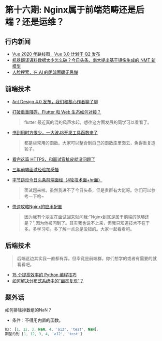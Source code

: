 # 第十六期: Nginx属于前端范畴还是后端？还是运维？

## 行内新闻

- [Vue 2020 年路线图，Vue 3.0 计划于 Q2 发布](https://segmentfault.com/a/1190000021997358)
- [机器翻译语料数据太少怎么破？今日头条、南大提出基于镜像生成的 NMT 新模型](https://www.infoq.cn/article/T1KaCoQb1JXzQ9fe87KN)
- [人脸搜索，在 AI 的阴暗面肆无忌惮](https://www.infoq.cn/article/l7FpGfdsolTlC5u3Er1Z)

## 前端技术

- [Ant Design 4.0 发布，我们和核心作者聊了聊](https://www.infoq.cn/article/eudM9WdF9aoYHmcA5rGr)
- [打破重重阻碍，Flutter 和 Web 生态如何对接？](https://www.infoq.cn/article/16Dv4PMNGHV6I1lcT3r4)
    > flutter 最近真的混的风声水起。想往这方面发展的同学可以看看了。

- [书到用时方恨少，一大波JS开发工具函数来了](https://segmentfault.com/a/1190000022019952)
    > 都是些常用的函数。大家可以整合到自己的函数库里面去，免得重复造轮子。

- [看完这篇 HTTPS，和面试官扯皮就没问题了](https://juejin.im/post/5e6c4458518825491b11e082)
- [三年前端面试经验加感悟](https://juejin.im/post/5e6ca27e6fb9a07c8076cea5)
- [字节跳动今日头条前端面经（4轮技术面+hr面）](https://juejin.im/post/5e6a14b1f265da572978a1d3)
    > 面试题来啦。虽然我进不了今日头条，但是贵群有大佬呀。你们可以参考一下哈~

- [快速攻略Nginx的应用配置](https://juejin.im/post/5e6cb3b55188254940671cc2)
    > 因为我有个朋友在面试回来就问我:"Nginx到底是属于前端的范畴还是？",因为他被问到了。其实我也说不上来，但我只知道技术不在于多。多学习呗。多了解一点总是没错的。大家一起看看吧。

## 后端技术

> 后端这边其实我一直都有弄。但毕竟是前端群。你们想学的或者有需要的就看看吧。

- [15 个提高效率的 Python 编程技巧](https://www.infoq.cn/article/gGWTBjWt3xHiEQQQMgJa)
- [如何解决分布式系统中的“幽灵复现”？](https://www.infoq.cn/article/YH6UVyFLyN3oOOk1Ag7B)

## 题外话

如何排除掉数组的NaN？

- 条件：不得用内置的函数。

```JavaScript
如： [1, 12, 3, NaN, 4, 'a12', 'test', NaN];
期望的到 [1, 12, 3, 4, 'a12', 'test']
```
